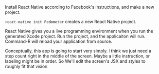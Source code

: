 Install React Native according to Facebook's instructions, and make a new project.

`react-native init Pedometer` creates a new React Native project.

React Native gives you a live programming environment when you run the generated
Xcode project. Run the project, and the applicaiton will run. Command-R will
reload your application from source.

Conceptually, this app is going to start very simply. I think we just need a
step count right in the middle of the screen. Maybe a little instruction, or
labeling might be in order. So We'll edit the screen's JSX and styles to roughly
fit that vision.
